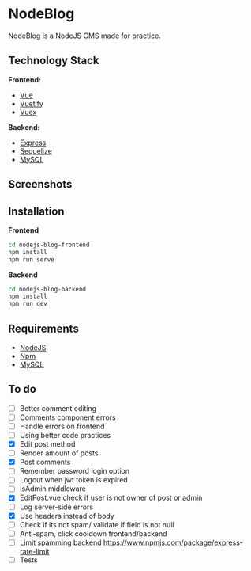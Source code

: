 # NodeBlog
NodeBlog is a NodeJS CMS made for practice.

## Technology Stack

**Frontend:**

- [Vue](https://vuejs.org/) 
- [Vuetify](https://vuetifyjs.com/en/)
- [Vuex](https://vuex.vuejs.org/)


**Backend:**

- [Express](https://expressjs.com/)
- [Sequelize](https://sequelize.org/)
- [MySQL](https://www.mysql.com/)

## Screenshots

## Installation

**Frontend**
```bash
cd nodejs-blog-frontend
npm install
npm run serve
```

**Backend**
```bash
cd nodejs-blog-backend
npm install
npm run dev
```

## Requirements

- [NodeJS](https://nodejs.org/en/)
- [Npm](https://www.npmjs.com/)
- [MySQL](https://www.mysql.com/)

## To do

- [ ] Better comment editing
- [ ] Comments component errors
- [ ] Handle errors on frontend
- [ ] Using better code practices
- [X] Edit post method
- [ ] Render amount of posts
- [X] Post comments
- [ ] Remember password login option
- [ ] Logout when jwt token is expired
- [ ] isAdmin middleware
- [X] EditPost.vue check if user is not owner of post or admin
- [ ] Log server-side errors
- [X] Use headers instead of body
- [ ] Check if its not spam/ validate if field is not null
- [ ] Anti-spam, click cooldown frontend/backend
- [ ] Limit spamming backend https://www.npmjs.com/package/express-rate-limit
- [ ] Tests